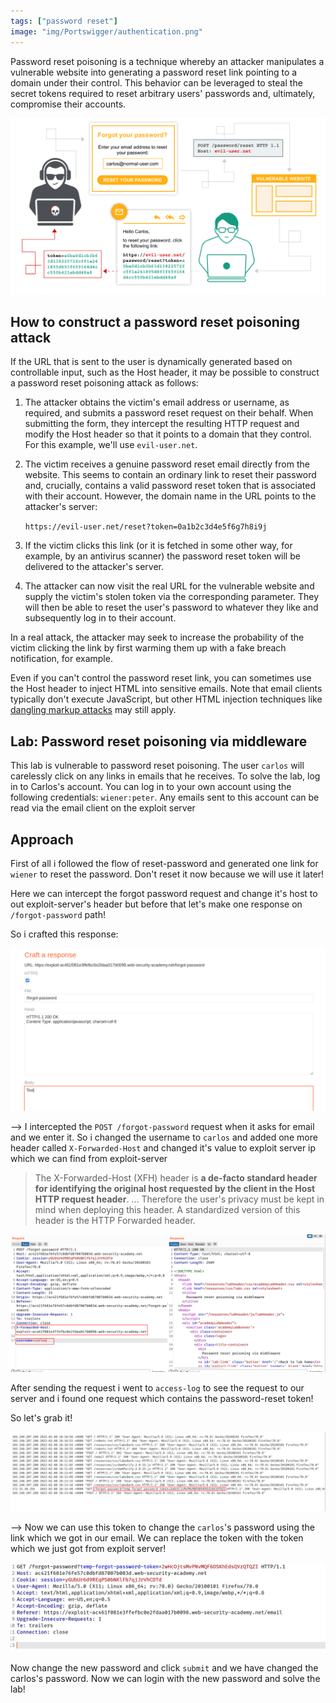 ```yaml
---
tags: ["password reset"]
image: "img/Portswigger/authentication.png"
---
```


Password reset poisoning is a technique whereby an attacker manipulates a vulnerable website into generating a password reset link pointing to a domain under their control. This behavior can be leveraged to steal the secret tokens required to reset arbitrary users' passwords and, ultimately, compromise their accounts.

![](Attachments/Pastedimage20220208121738.png)

## How to construct a password reset poisoning attack

If the URL that is sent to the user is dynamically generated based on controllable input, such as the Host header, it may be possible to construct a password reset poisoning attack as follows:

1.  The attacker obtains the victim's email address or username, as required, and submits a password reset request on their behalf. When submitting the form, they intercept the resulting HTTP request and modify the Host header so that it points to a domain that they control. For this example, we'll use `evil-user.net`.
2.  The victim receives a genuine password reset email directly from the website. This seems to contain an ordinary link to reset their password and, crucially, contains a valid password reset token that is associated with their account. However, the domain name in the URL points to the attacker's server:

    `https://evil-user.net/reset?token=0a1b2c3d4e5f6g7h8i9j`

3.  If the victim clicks this link (or it is fetched in some other way, for example, by an antivirus scanner) the password reset token will be delivered to the attacker's server.
4.  The attacker can now visit the real URL for the vulnerable website and supply the victim's stolen token via the corresponding parameter. They will then be able to reset the user's password to whatever they like and subsequently log in to their account.

In a real attack, the attacker may seek to increase the probability of the victim clicking the link by first warming them up with a fake breach notification, for example.

Even if you can't control the password reset link, you can sometimes use the Host header to inject HTML into sensitive emails. Note that email clients typically don't execute JavaScript, but other HTML injection techniques like [dangling markup attacks](https://portswigger.net/web-security/cross-site-scripting/dangling-markup) may still apply.

## Lab: Password reset poisoning via middleware

This lab is vulnerable to password reset poisoning. The user `carlos` will carelessly click on any links in emails that he receives. To solve the lab, log in to Carlos's account. You can log in to your own account using the following credentials: `wiener:peter`. Any emails sent to this account can be read via the email client on the exploit server

## Approach

First of all i followed the flow of reset-password and generated one link for `wiener` to reset the password. Don't reset it now because we will use it later!

Here we can intercept the forgot password request and change it's host to out exploit-server's header but before that let's make one response on `/forgot-password` path!

So i crafted this response:

![](Attachments/Pastedimage20220208131335.png)

--> I intercepted the `POST /forgot-password` request when it asks for email and we enter it. So i changed the username to `carlos` and added one more header called `X-Forwarded-Host` and changed it's value to exploit server ip which we can find from exploit-server

> The X-Forwarded-Host (XFH) header is **a de-facto standard header for identifying the original host requested by the client in the Host HTTP request header**. ... Therefore the user's privacy must be kept in mind when deploying this header. A standardized version of this header is the HTTP Forwarded header.

![](Attachments/Pastedimage20220208131511.png)

After sending the request i went to `access-log` to see the request to our server and i found one request which contains the password-reset token!

So let's grab it!

![](Attachments/Pastedimage20220208132332.png)

--> Now we can use this token to change the `carlos`'s password using the link which we got in our email. We can replace the token with the token which we just got from exploit server!

![](Attachments/Pastedimage20220208132617.png)

Now change the new password and click `submit` and we have changed the carlos's password. Now we can login with the new password and solve the lab!
